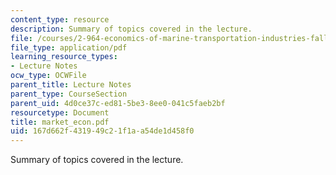 ```yaml
---
content_type: resource
description: Summary of topics covered in the lecture.
file: /courses/2-964-economics-of-marine-transportation-industries-fall-2006/167d662f431949c21f1aa54de1d458f0_market_econ.pdf
file_type: application/pdf
learning_resource_types:
- Lecture Notes
ocw_type: OCWFile
parent_title: Lecture Notes
parent_type: CourseSection
parent_uid: 4d0ce37c-ed81-5be3-8ee0-041c5faeb2bf
resourcetype: Document
title: market_econ.pdf
uid: 167d662f-4319-49c2-1f1a-a54de1d458f0
---
```

Summary of topics covered in the lecture.